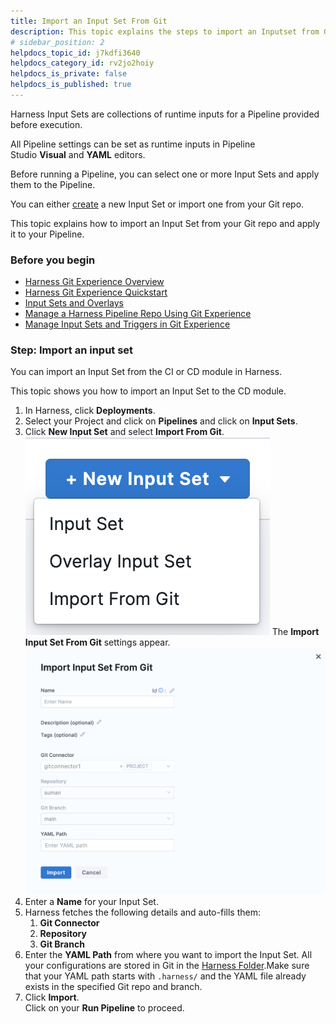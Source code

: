 ```yaml
---
title: Import an Input Set From Git
description: This topic explains the steps to import an Inputset from Git.
# sidebar_position: 2
helpdocs_topic_id: j7kdfi3640
helpdocs_category_id: rv2jo2hoiy
helpdocs_is_private: false
helpdocs_is_published: true
---
```


Harness Input Sets are collections of runtime inputs for a Pipeline provided before execution.

All Pipeline settings can be set as runtime inputs in Pipeline Studio **Visual** and **YAML** editors.

Before running a Pipeline, you can select one or more Input Sets and apply them to the Pipeline.

You can either [create](../8_Pipelines/run-pipelines-using-input-sets-and-overlays.md#step-1-create-the-input-sets) a new Input Set or import one from your Git repo.

This topic explains how to import an Input Set from your Git repo and apply it to your Pipeline.

### Before you begin

* [Harness Git Experience Overview](git-experience-overview.md)
* [Harness Git Experience Quickstart​](configure-git-experience-for-harness-entities.md)
* [Input Sets and Overlays](https:/article/3fqwa8et3d-input-sets)
* [Manage a Harness Pipeline Repo Using Git Experience](manage-a-harness-pipeline-repo-using-git-experience.md)
* [Manage Input Sets and Triggers in Git Experience](manage-input-sets-in-simplified-git-experience.md)

### Step: Import an input set

You can import an Input Set from the CI or CD module in Harness.

This topic shows you how to import an Input Set to the CD module.

1. In Harness, click **Deployments**.
2. Select your Project and click on **Pipelines** and click on **Input Sets**.
3. Click **New Input Set** and select **Import From Git**.![](./static/import-input-sets-00.png)
The **Import Input Set From Git** settings appear.![](./static/import-input-sets-01.png)
4. Enter a **Name** for your Input Set.
5. Harness fetches the following details and auto-fills them:
	1. **Git Connector**
	2. **Repository**
	3. **Git Branch**
6. Enter the **YAML Path** from where you want to import the Input Set. All your configurations are stored in Git in the [Harness Folder](harness-git-experience-overview.md#harness-folder).Make sure that your YAML path starts with `.harness/` and the YAML file already exists in the specified Git repo and branch.
7. Click **Import**.  
Click on your **Run Pipeline** to proceed.

